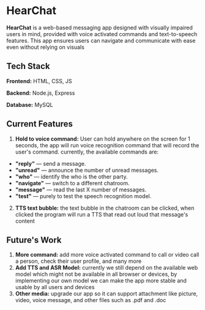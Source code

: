 # HearChat

**HearChat** is a web-based messaging app designed with visually impaired users in mind, provided with voice activated commands and text-to-speech features. This app ensures users can navigate and communicate with ease even without relying on visuals

## Tech Stack

**Frontend:** HTML, CSS, JS

**Backend:** Node.js, Express

**Database:** MySQL


## Current Features

1. **Hold to voice command:** User can hold anywhere on the screen for 1 seconds, the app will run voice recognition command that will record the user's command. currently, the available commands are:
  - **"reply"** — send a message.
  - **"unread"** — announce the number of unread messages.
  - **"who"** — identify the who is the other party.
  - **"navigate"** — switch to a different chatroom.
  - **"message"** — read the last X number of messages.
  - **"test"** — purely to test the speech recognition model.
    
2. **TTS text bubble:** the text bubble in the chatroom can be clicked, when clicked the program will run a TTS that read out loud that message's content


## Future's Work

1. **More command:** add more voice activated command to call or video call a person, check their user profile, and many more
2. **Add TTS and ASR Model:** currently we still depend on the available web model which might not be available in all browser or devices, by implementing our own model we can make the app more stable and usable by all users and devices
3. **Other media:** upgrade our app so it can support attachment like picture, video, voice message, and other files such as .pdf and .doc
